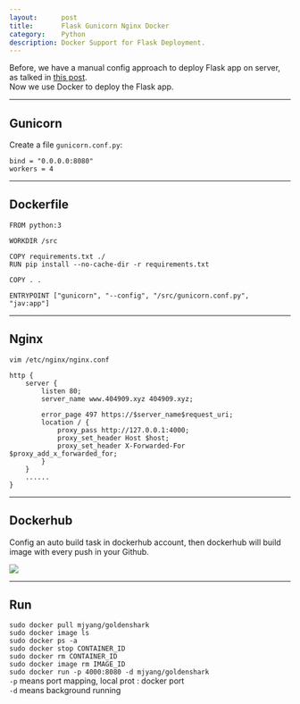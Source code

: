 ```yaml
---
layout:      post
title:       Flask Gunicorn Nginx Docker
category:    Python
description: Docker Support for Flask Deployment.
---
```


Before, we have a manual config approach to deploy Flask app on server, as talked in [this post](https://www.jiangtianyu.xyz/python/2018/01/17/flask-gunicorn-nginx.html).  
Now we use Docker to deploy the Flask app.  

----------

## Gunicorn ##
Create a file `gunicorn.conf.py`:  
```
bind = "0.0.0.0:8080"
workers = 4
```

----------

## Dockerfile ##

```
FROM python:3

WORKDIR /src

COPY requirements.txt ./
RUN pip install --no-cache-dir -r requirements.txt

COPY . .

ENTRYPOINT ["gunicorn", "--config", "/src/gunicorn.conf.py", "jav:app"]
```

----------

## Nginx ##
`vim /etc/nginx/nginx.conf`  
```
http {
	server {
		listen 80;
		server_name www.404909.xyz 404909.xyz;

		error_page 497 https://$server_name$request_uri;
		location / {
			proxy_pass http://127.0.0.1:4000;
			proxy_set_header Host $host;
			proxy_set_header X-Forwarded-For $proxy_add_x_forwarded_for;
		}
	}
    ......
}
```  

----------

## Dockerhub ##

Config an auto build task in dockerhub account, then dockerhub will build image with every push in your Github.  

[![]({{site.baseurl}}/assets/img/dockerhub-autobuild.png)]({{site.baseurl}}/assets/img/dockerhub-autobuild.png)  

----------

## Run ##

`sudo docker pull mjyang/goldenshark`  
`sudo docker image ls`  
`sudo docker ps -a`  
`sudo docker stop CONTAINER_ID`  
`sudo docker rm CONTAINER_ID`  
`sudo docker image rm IMAGE_ID`  
`sudo docker run -p 4000:8080 -d mjyang/goldenshark`  
`-p` means port mapping, local prot : docker port  
`-d` means background running